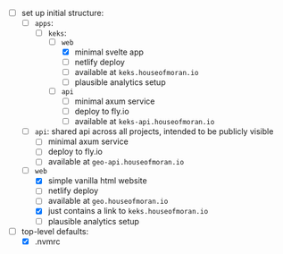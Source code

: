 - [ ] set up initial structure:
  - [ ] `apps`:
    - [ ] `keks`:
      - [ ] `web`
        - [x] minimal svelte app
        - [ ] netlify deploy
        - [ ] available at `keks.houseofmoran.io`
        - [ ] plausible analytics setup
      - [ ] `api`
        - [ ] minimal axum service
        - [ ] deploy to fly.io
        - [ ] available at `keks-api.houseofmoran.io`
  - [ ] `api`: shared api across all projects, intended to be publicly visible
    - [ ] minimal axum service
    - [ ] deploy to fly.io
    - [ ] available at `geo-api.houseofmoran.io`
  - [ ] `web`
    - [x] simple vanilla html website
    - [ ] netlify deploy
    - [ ] available at `geo.houseofmoran.io`
    - [x] just contains a link to `keks.houseofmoran.io`
    - [ ] plausible analytics setup
- [ ] top-level defaults:
  - [x] .nvmrc
